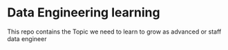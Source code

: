 # Data Engineering learning
This repo contains the Topic we need to learn to grow as advanced or staff data engineer
